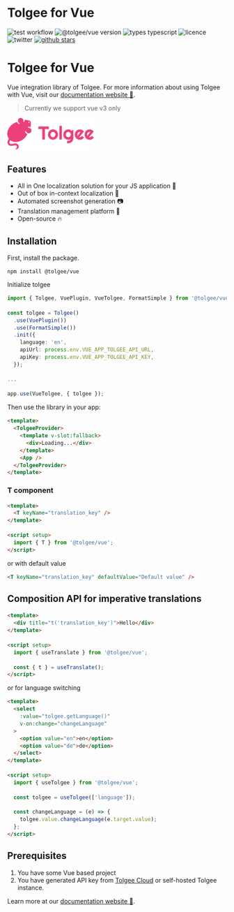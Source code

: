 # Tolgee for Vue

![test workflow](https://github.com/tolgee/tolgee-js/actions/workflows/test.yml/badge.svg)
![@tolgee/vue version](https://img.shields.io/npm/v/@tolgee/vue?label=%40tolgee%2Fvue)
![types typescript](https://img.shields.io/badge/Types-Typescript-blue)
![licence](https://img.shields.io/github/license/tolgee/tolgee-js)
![twitter](https://img.shields.io/twitter/follow/Tolgee_i18n?style=social)
[![github stars](https://img.shields.io/github/stars/tolgee/tolgee-js?style=social)](https://github.com/tolgee/tolgee-js)

# Tolgee for Vue

Vue integration library of Tolgee. For more information about using Tolgee with Vue, visit our
[documentation website 📖](https://tolgee.io/js-sdk).


> Currently we support vue v3 only

[<img src="https://raw.githubusercontent.com/tolgee/documentation/main/tolgee_logo_text.svg" alt="Tolgee" width="200" />](https://tolgee.io)

## Features

- All in One localization solution for your JS application 🙌
- Out of box in-context localization 🎉
- Automated screenshot generation 📷
- Translation management platform 🎈
- Open-source 🔥

## Installation

First, install the package.

```
npm install @tolgee/vue
```

Initialize tolgee

```ts
import { Tolgee, VuePlugin, VueTolgee, FormatSimple } from '@tolgee/vue';

const tolgee = Tolgee()
  .use(VuePlugin())
  .use(FormatSimple())
  .init({
    language: 'en',
    apiUrl: process.env.VUE_APP_TOLGEE_API_URL,
    apiKey: process.env.VUE_APP_TOLGEE_API_KEY,
  });

...

app.use(VueTolgee, { tolgee });
```

Then use the library in your app:

```html
<template>
  <TolgeeProvider>
    <template v-slot:fallback>
      <div>Loading...</div>
    </template>
    <App />
  </TolgeeProvider>
</template>
```



### T component

```html
<template>
  <T keyName="translation_key" />
</template>

<script setup>
  import { T } from '@tolgee/vue';
</script>
```

or with default value

```html
<T keyName="translation_key" defaultValue="Default value" />
```

## Composition API for imperative translations

```html
<template>
  <div title="t('translation_key')">Hello</div>
</template>

<script setup>
  import { useTranslate } from '@tolgee/vue';

  const { t } = useTranslate();
</script>
```

or for language switching

```html
<template>
  <select
    :value="tolgee.getLanguage()"
    v-on:change="changeLanguage"
  >
    <option value="en">en</option>
    <option value="de">de</option>
  </select>
</template>

<script setup>
  import { useTolgee } from '@tolgee/vue';

  const tolgee = useTolgee(['language']);

  const changeLanguage = (e) => {
    tolgee.value.changeLanguage(e.target.value);
  };
</script>
```

## Prerequisites

1. You have some Vue based project
2. You have generated API key from [Tolgee Cloud](https://app.tolgee.io) or self-hosted Tolgee instance.

Learn more at our [documentation website 📖](https://tolgee.io/js-sdk).
